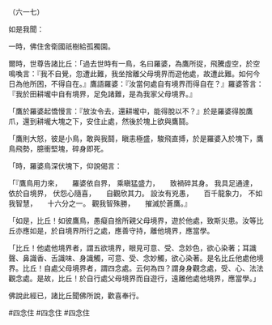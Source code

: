 （六一七）

如是我聞：

一時，佛住舍衛國祇樹給孤獨園。

爾時，世尊告諸比丘：「過去世時有一鳥，名曰羅婆，為鷹所捉，飛騰虛空，於空鳴喚言：『我不自覺，忽遭此難，我坐捨離父母境界而遊他處，故遭此難。如何今日為他所困，不得自在。』鷹語羅婆：『汝當何處自有境界而得自在？』羅婆答言：『我於田耕壠中自有境界，足免諸難，是為我家父母境界。』

「鷹於羅婆起憍慢言：『放汝令去，還耕壠中，能得脫以不？』於是羅婆得脫鷹爪，還到耕壠大塊之下，安住止處，然後於塊上欲與鷹鬪。

「鷹則大怒，彼是小鳥，敢與我鬪，瞋恚極盛，駿飛直搏，於是羅婆入於塊下，鷹鳥飛勢，臆衝堅塊，碎身即死。

「時，羅婆鳥深伏塊下，仰說偈言：

「『鷹鳥用力來，　　羅婆依自界，
乘瞋猛盛力，　　致禍碎其身。
我具足通達，　　依於自境界，
伏怨心隨喜，　　自觀欣其力。
設汝有兇愚，　　百千龍象力，
不如我智慧，　　十六分之一。
觀我智殊勝，　　摧滅於蒼鷹。』

「如是，比丘！如彼鷹鳥，愚癡自捨所親父母境界，遊於他處，致斯災患。汝等比丘亦應如是，於自境界所行之處，應善守持，離他境界，應當學。

「比丘！他處他境界者，謂五欲境界，眼見可意、受、念妙色，欲心染著；耳識聲、鼻識香、舌識味、身識觸，可意、受、念妙觸，欲心染著。是名比丘他處他境界。比丘！自處父母境界者，謂四念處。云何為四？謂身身觀念處，受、心、法法觀念處。是故，比丘！於自行處父母境界而自遊行，遠離他處他境界，應當學。」

佛說此經已，諸比丘聞佛所說，歡喜奉行。




#四念住
#四念住
#四念住
